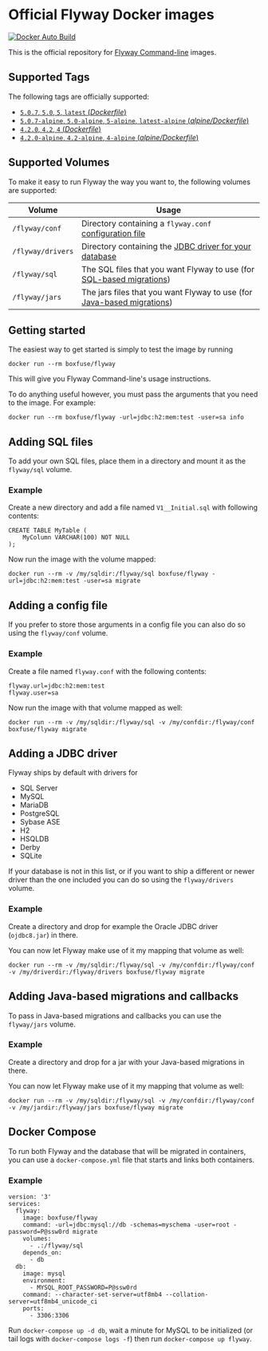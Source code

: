 # Official Flyway Docker images

[![Docker Auto Build](https://img.shields.io/docker/automated/boxfuse/flyway.svg?style=flat-square)][docker]

[docker]: https://hub.docker.com/r/boxfuse/flyway/

This is the official repository for [Flyway Command-line](https://flywaydb.org/documentation/commandline/) images.

## Supported Tags

The following tags are officially supported:

-	[`5.0.7`, `5.0`, `5`, `latest` (*Dockerfile*)](https://github.com/flyway/flyway-docker/blob/master/Dockerfile)
-	[`5.0.7-alpine`, `5.0-alpine`, `5-alpine`, `latest-alpine` (*alpine/Dockerfile*)](https://github.com/flyway/flyway-docker/blob/master/alpine/Dockerfile)
-	[`4.2.0`, `4.2`, `4` (*Dockerfile*)](https://github.com/flyway/flyway-docker/blob/master/Dockerfile)
-	[`4.2.0-alpine`, `4.2-alpine`, `4-alpine` (*alpine/Dockerfile*)](https://github.com/flyway/flyway-docker/blob/master/alpine/Dockerfile)

## Supported Volumes

To make it easy to run Flyway the way you want to, the following volumes are supported: 

Volume | Usage
-------|------
`/flyway/conf` | Directory containing a `flyway.conf` [configuration file](https://flywaydb.org/documentation/commandline/#configuration) 
`/flyway/drivers` | Directory containing the [JDBC driver for your database](https://flywaydb.org/documentation/commandline/#jdbc-drivers) 
`/flyway/sql` | The SQL files that you want Flyway to use (for [SQL-based migrations](https://flywaydb.org/documentation/migration/sql)) 
`/flyway/jars` | The jars files that you want Flyway to use (for [Java-based migrations](https://flywaydb.org/documentation/migration/java)) 

## Getting started

The easiest way to get started is simply to test the image by running

`docker run --rm boxfuse/flyway`

This will give you Flyway Command-line's usage instructions.

To do anything useful however, you must pass the arguments that you need to the image. For example:

`docker run --rm boxfuse/flyway -url=jdbc:h2:mem:test -user=sa info`

## Adding SQL files

To add your own SQL files, place them in a directory and mount it as the `flyway/sql` volume.

### Example

Create a new directory and add a file named `V1__Initial.sql` with following contents:

```
CREATE TABLE MyTable (
    MyColumn VARCHAR(100) NOT NULL
);

```

Now run the image with the volume mapped:
                                                             
`docker run --rm -v /my/sqldir:/flyway/sql boxfuse/flyway -url=jdbc:h2:mem:test -user=sa migrate`

## Adding a config file

If you prefer to store those arguments in a config file you can also do so using the `flyway/conf` volume.

### Example

Create a file named `flyway.conf` with the following contents:

```
flyway.url=jdbc:h2:mem:test
flyway.user=sa
```

Now run the image with that volume mapped as well:
            
`docker run --rm -v /my/sqldir:/flyway/sql -v /my/confdir:/flyway/conf boxfuse/flyway migrate`

## Adding a JDBC driver

Flyway ships by default with drivers for 

- SQL Server
- MySQL
- MariaDB
- PostgreSQL
- Sybase ASE
- H2
- HSQLDB
- Derby
- SQLite

If your database is not in this list, or if you want to ship a different or newer driver than the one included you
can do so using the `flyway/drivers` volume.

### Example

Create a directory and drop for example the Oracle JDBC driver (`ojdbc8.jar`) in there.

You can now let Flyway make use of it my mapping that volume as well:
            
`docker run --rm -v /my/sqldir:/flyway/sql -v /my/confdir:/flyway/conf -v /my/driverdir:/flyway/drivers boxfuse/flyway migrate`

## Adding Java-based migrations and callbacks

To pass in Java-based migrations and callbacks you can use the `flyway/jars` volume. 

### Example

Create a directory and drop for a jar with your Java-based migrations in there.

You can now let Flyway make use of it my mapping that volume as well:
            
`docker run --rm -v /my/sqldir:/flyway/sql -v /my/confdir:/flyway/conf -v /my/jardir:/flyway/jars boxfuse/flyway migrate`

## Docker Compose

To run both Flyway and the database that will be migrated in containers, you can use a `docker-compose.yml` file that
starts and links both containers.

### Example

```
version: '3'
services:
  flyway:
    image: boxfuse/flyway
    command: -url=jdbc:mysql://db -schemas=myschema -user=root -password=P@ssw0rd migrate
    volumes:
      - .:/flyway/sql
    depends_on:
      - db
  db:
    image: mysql
    environment:
      - MYSQL_ROOT_PASSWORD=P@ssw0rd
    command: --character-set-server=utf8mb4 --collation-server=utf8mb4_unicode_ci
    ports:
      - 3306:3306
```

Run `docker-compose up -d db`, wait a minute for MySQL to be initialized (or tail logs with `docker-compose logs -f`) 
then run `docker-compose up flyway`.